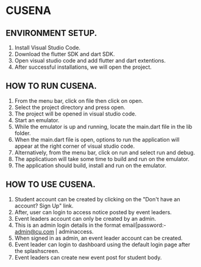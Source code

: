 # CUSENA
ENVIRONMENT SETUP.
------------------

1. Install Visual Studio Code.
2. Download the flutter SDK and dart SDK.
3. Open visual studio code and add flutter and dart extentions.
4. After successful installations, we will open the project.

HOW TO RUN CUSENA.
------------------

1. From the menu bar, click on file then click on open.
2. Select the project directory and press open.
3. The project will be opened in visual studio code.
4. Start an emulator.
5. While the emulator is up and running, locate the main.dart file in the lib folder.
6. When the main.dart file is open, options to run the application will appear at the right corner of visual studio code.
7. Alternatively, from the menu bar, click on run and select run and debug.
8. The applicatiuon will take some time to build and run on the emulator.
9. The application should build, install and run on the emulator.

HOW TO USE CUSENA.
-----------------

1. Student account can be created by clicking on the "Don't have an account? Sign Up" link.
2. After, user can login to access notice posted by event leaders.
3. Event leaders account can only be created by an admin.
4. This is an admin login details in the format email|password:- admin@cu.com | adminaccess.
5. When signed in as admin, an event leader account can be created.
6. Event leader can login to dashboard using the default login page after the splashscreen.
7. Event leaders can create new event post for student body.
